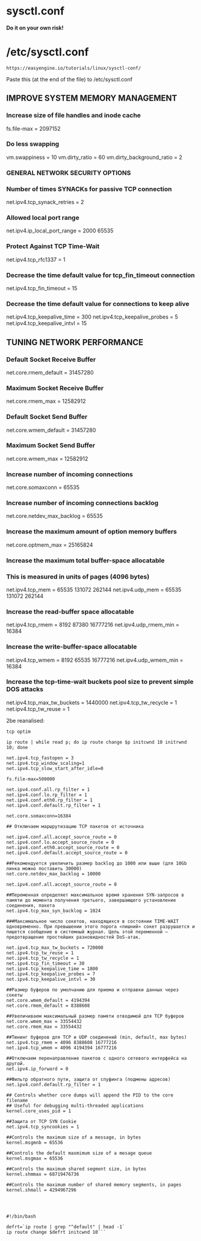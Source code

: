 sysctl.conf
==============
**Do it on your own risk!**

# /etc/sysctl.conf 
    https://easyengine.io/tutorials/linux/sysctl-conf/  
Paste this (at the end of the file) to /etc/sysctl.conf 

## IMPROVE SYSTEM MEMORY MANAGEMENT

### Increase size of file handles and inode cache
fs.file-max = 2097152

### Do less swapping
vm.swappiness = 10
vm.dirty_ratio = 60
vm.dirty_background_ratio = 2

### GENERAL NETWORK SECURITY OPTIONS

### Number of times SYNACKs for passive TCP connection
net.ipv4.tcp_synack_retries = 2

### Allowed local port range
net.ipv4.ip_local_port_range = 2000 65535

### Protect Against TCP Time-Wait
net.ipv4.tcp_rfc1337 = 1

### Decrease the time default value for tcp_fin_timeout connection
net.ipv4.tcp_fin_timeout = 15

### Decrease the time default value for connections to keep alive
net.ipv4.tcp_keepalive_time = 300
net.ipv4.tcp_keepalive_probes = 5
net.ipv4.tcp_keepalive_intvl = 15

## TUNING NETWORK PERFORMANCE

### Default Socket Receive Buffer
net.core.rmem_default = 31457280

### Maximum Socket Receive Buffer
net.core.rmem_max = 12582912

### Default Socket Send Buffer
net.core.wmem_default = 31457280

### Maximum Socket Send Buffer
net.core.wmem_max = 12582912

### Increase number of incoming connections
net.core.somaxconn = 65535

### Increase number of incoming connections backlog
net.core.netdev_max_backlog = 65535

### Increase the maximum amount of option memory buffers
net.core.optmem_max = 25165824

### Increase the maximum total buffer-space allocatable
### This is measured in units of pages (4096 bytes)
net.ipv4.tcp_mem = 65535 131072 262144
net.ipv4.udp_mem = 65535 131072 262144

### Increase the read-buffer space allocatable
net.ipv4.tcp_rmem = 8192 87380 16777216
net.ipv4.udp_rmem_min = 16384

### Increase the write-buffer-space allocatable
net.ipv4.tcp_wmem = 8192 65535 16777216
net.ipv4.udp_wmem_min = 16384

### Increase the tcp-time-wait buckets pool size to prevent simple DOS attacks
net.ipv4.tcp_max_tw_buckets = 1440000
net.ipv4.tcp_tw_recycle = 1
net.ipv4.tcp_tw_reuse = 1


2be reanalised:


```
tcp optim

ip route | while read p; do ip route change $p initcwnd 10 initrwnd 10; done

net.ipv4.tcp_fastopen = 3
net.ipv4.tcp_window_scaling=1
net.ipv4.tcp_slow_start_after_idle=0

fs.file-max=500000

net.ipv4.conf.all.rp_filter = 1
net.ipv4.conf.lo.rp_filter = 1
net.ipv4.conf.eth0.rp_filter = 1
net.ipv4.conf.default.rp_filter = 1

net.core.somaxconn=16384

## Отключаем маршрутизацию TCP пакетов от источника

net.ipv4.conf.all.accept_source_route = 0
net.ipv4.conf.lo.accept_source_route = 0
net.ipv4.conf.eth0.accept_source_route = 0
net.ipv4.conf.default.accept_source_route = 0

##Рекомендуется увеличить размер backlog до 1000 или выше (для 10Gb линка можно поставить 30000)
net.core.netdev_max_backlog = 10000

net.ipv4.conf.all.accept_source_route = 0

##Переменная определяет максимальное время хранения SYN-запросов в памяти до момента получения третьего, завершающего установление соединения, пакета
net.ipv4.tcp_max_syn_backlog = 1024

###Максимальное число сокетов, находящихся в состоянии TIME-WAIT одновременно. При превышении этого порога «лишний» сокет разрушается и пишется сообщение в системный журнал. Цель этой переменной – предотвращение простейших разновидностей DoS-атак.

net.ipv4.tcp_max_tw_buckets = 720000
net.ipv4.tcp_tw_reuse = 1
net.ipv4.tcp_tw_recycle = 1
net.ipv4.tcp_fin_timeout = 30
net.ipv4.tcp_keepalive_time = 1800
net.ipv4.tcp_keepalive_probes = 7
net.ipv4.tcp_keepalive_intvl = 30

##Размер буферов по умолчанию для приема и отправки данных через сокеты
net.core.wmem_default = 4194394
net.core.rmem_default = 8388608

##Увеличиваем максимальный размер памяти отводимой для TCP буферов
net.core.wmem_max = 33554432
net.core.rmem_max = 33554432

##Тюнинг буферов для TCP и UDP соединений (min, default, max bytes)
net.ipv4.tcp_rmem = 4096 8388608 16777216
net.ipv4.tcp_wmem = 4096 4194394 16777216

##Отключаем перенаправление пакетов с одного сетевого интерфейса на другой.
net.ipv4.ip_forward = 0

##Фильтр обратного пути, защита от спуфинга (подмены адресов)
net.ipv4.conf.default.rp_filter = 1

## Controls whether core dumps will append the PID to the core filename
## Useful for debugging multi-threaded applications
kernel.core_uses_pid = 1

##Защита от TCP SYN Cookie
net.ipv4.tcp_syncookies = 1

##Controls the maximum size of a message, in bytes
kernel.msgmnb = 65536

##Controls the default maxmimum size of a mesage queue
kernel.msgmax = 65536

##Controls the maximum shared segment size, in bytes
kernel.shmmax = 68719476736

##Controls the maximum number of shared memory segments, in pages
kernel.shmall = 4294967296




#!/bin/bash

defrt=`ip route | grep "^default" | head -1`
ip route change $defrt initcwnd 10```